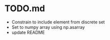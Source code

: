 # TODO.md

- Constrain to include element from discrete set
- Set to numpy array using np.asarray
- update README

